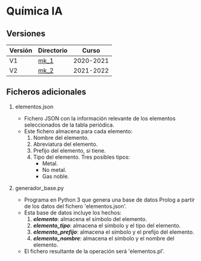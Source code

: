 # Química IA

## Versiones

| Versión | Directorio                                                                | Curso     |
| ------- | ------------------------------------------------------------------------- | --------- |
| V1      | [mk_1](https://github.com/josemanuel179/quimicaAI/tree/master/mk_1)       | 2020-2021 |
| V2      | [mk_2](https://github.com/josemanuel179/quimicaAI/tree/master/mk_2)       | 2021-2022 |


## Ficheros adicionales

1. elementos.json
	- Fichero JSON con la información relevante de los elementos seleccionados de la tabla periódica.
	- Este fichero almacena para cada elemento:
        1. Nombre del elemento.
		2. Abreviatura del elemento.
		3. Prefijo del elemento, si tiene.
		4. Tipo del elemento. Tres posibles tipos:
            - Metal.
            - No metal.
            - Gas noble.

2. generador_base.py
	- Programa en Python 3 que genera una base de datos Prolog a partir de los datos del fichero 'elementos.json'.
	- Esta base de datos incluye los hechos:
        1. **_elemento_**: almacena el símbolo del elemento.
		2. **_elemento_tipo_**: almacena el símbolo y el tipo del elemento.
		3. **_elemento_prefijo_**: almacena el símbolo y el prefijo del elemento.
		4. **_elemento_nombre_**: almacena el símbolo y el nombre del elemento.
    - El fichero resultante de la operación será 'elementos.pl'.
